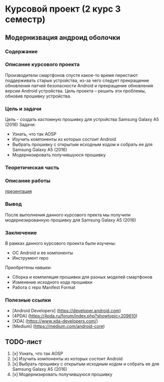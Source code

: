 # Курсовой проект (2 курс 3 семестр)

## Модернизвация андроид оболочки


### Содержание


### Описание курсового проекта

Производители смартфонов спустя какое-то время перестают поддерживать старые устройства, из-за чего следует прекращение обновления патчей безопасности Android и прекращение обновления версии Android устройства. Цель проекта – решить эти проблемы, обновив прошивку устройства.

### Цель и задачи

Цель - создать кастомную прошивку для устройства Samsung Galaxy A5 (2016)
Задачи:
* Узнать, что так AOSP
* Изучить компоненты из которых состоит Android
* Выбрать прошивку с открытым исходным кодом и собрать ее для Samsung Galaxy A5 (2016)
* Модернизировать получившуюся прошивку

### Теоретическая часть 

### Описание работы 

[презентация](https://slides.com/dandelion4ik/deck)

### Вывод 

После выполнения данного курсового пректа мы получили модернезированную прошивку для Samsung Galaxy A5 (2016)

### Заключение

В рамках данного курсового проекта были изучены:
*	OC Android и ее компоненты
*	Инструмент repo

Приобретены навыки:
*	Сборка и компиляция прошивки для разных моделей смартфонов
*	Изменение исходного кода прошивки
*	Работа с repo Manifest Format

### Полезные ссылки

* [Android Developers] (https://developer.android.com)
* [4PDA] (https://4pda.ru/forum/index.php?showtopic=209610)
* [XDA] (https://www.xda-developers.com/)
* [Medium] (https://medium.com/android-core)

## TODO-лист

1. [x] Узнать, что так AOSP
2. [x] Изучить компоненты из которых состоит Android
3. [x] Выбрать прошивку с открытым исходным кодом и собрать ее для Samsung Galaxy A5 (2016)
4. [x] Модернизировать получившуюся прошивку
